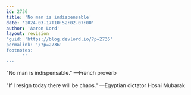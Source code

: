 ```yaml
---
id: 2736
title: 'No man is indispensable'
date: '2024-03-17T10:52:02-07:00'
author: 'Aaron Lord'
layout: revision
"guid: 'https://blog.devlord.io/?p=2736'
permalink: '/?p=2736'
footnotes:
    - ''
---
```


‎"No man is indispensable." —French proverb<br /><br />"If I resign today there will be chaos." —Egyptian dictator Hosni Mubarak

<div class="blogger-post-footer"></div>